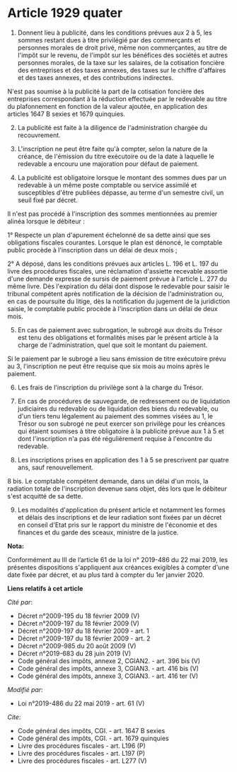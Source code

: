 # Article 1929 quater

1. Donnent lieu à publicité, dans les conditions prévues aux 2 à 5, les sommes restant dues à titre privilégié par des
commerçants et personnes morales de droit privé, même non commerçantes, au titre de l'impôt sur le revenu, de l'impôt sur les
bénéfices des sociétés et autres personnes morales, de la taxe sur les salaires, de la cotisation foncière des entreprises et
des taxes annexes, des taxes sur le chiffre d'affaires et des taxes annexes, et des contributions indirectes. 

N'est pas soumise à la publicité la part de la cotisation foncière des entreprises correspondant à la réduction effectuée par
le redevable au titre du plafonnement en fonction de la valeur ajoutée, en application des articles 1647 B sexies et 1679
quinquies. 

2. La publicité est faite à la diligence de l'administration chargée du recouvrement. 

3. L'inscription ne peut être faite qu'à compter, selon la nature de la créance, de l'émission du titre exécutoire ou de la
date à laquelle le redevable a encouru une majoration pour défaut de paiement. 

4. La publicité est obligatoire lorsque le montant des sommes dues par un redevable à un même poste comptable ou service
assimilé et susceptibles d'être publiées dépasse, au terme d'un semestre civil, un seuil fixé par décret. 

Il n'est pas procédé à l'inscription des sommes mentionnées au premier alinéa lorsque le débiteur : 

1° Respecte un plan d'apurement échelonné de sa dette ainsi que ses obligations fiscales courantes. Lorsque le plan est
dénoncé, le comptable public procède à l'inscription dans un délai de deux mois ; 

2° A déposé, dans les conditions prévues aux articles L. 196 et L. 197 du livre des procédures fiscales, une réclamation
d'assiette recevable assortie d'une demande expresse de sursis de paiement prévue à l'article L. 277 du même livre. Dès
l'expiration du délai dont dispose le redevable pour saisir le tribunal compétent après notification de la décision de
l'administration ou, en cas de poursuite du litige, dès la notification du jugement de la juridiction saisie, le comptable
public procède à l'inscription dans un délai de deux mois. 

5. En cas de paiement avec subrogation, le subrogé aux droits du Trésor est tenu des obligations et formalités mises par le
présent article à la charge de l'administration, quel que soit le montant du paiement. 

Si le paiement par le subrogé a lieu sans émission de titre exécutoire prévu au 3, l'inscription ne peut être requise que six
mois au moins après le paiement. 

6. Les frais de l'inscription du privilège sont à la charge du Trésor. 

7. En cas de procédures de sauvegarde, de redressement ou de liquidation judiciaires du redevable ou de liquidation des biens
du redevable, ou d'un tiers tenu légalement au paiement des sommes visées au 1, le Trésor ou son subrogé ne peut exercer son
privilège pour les créances qui étaient soumises à titre obligatoire à la publicité prévue aux 1 à 5 et dont l'inscription
n'a pas été régulièrement requise à l'encontre du redevable. 

8. Les inscriptions prises en application des 1 à 5 se prescrivent par quatre ans, sauf renouvellement. 

8 bis. Le comptable compétent demande, dans un délai d'un mois, la radiation totale de l'inscription devenue sans objet, dès
lors que le débiteur s'est acquitté de sa dette. 

9. Les modalités d'application du présent article et notamment les formes et délais des inscriptions et de leur radiation
sont fixées par un décret en conseil d'Etat pris sur le rapport du ministre de l'économie et des finances et du garde des
sceaux, ministre de la justice.

**Nota:**

Conformément au III de l’article 61 de la loi n° 2019-486 du 22 mai 2019, les présentes dispositions s'appliquent aux
créances exigibles à compter d'une date fixée par décret, et au plus tard à compter du 1er janvier 2020.

**Liens relatifs à cet article**

_Cité par_:

  - Décret n°2009-195 du 18 février 2009 (V)
  - Décret n°2009-197 du 18 février 2009 (V)
  - Décret n°2009-197 du 18 février 2009 - art. 1
  - Décret n°2009-197 du 18 février 2009 - art. 2
  - Décret n°2009-985 du 20 août 2009 (V)
  - Décret n°2019-683 du 28 juin 2019 (V)
  - Code général des impôts, annexe 2, CGIAN2. - art. 396 bis (V)
  - Code général des impôts, annexe 3, CGIAN3. - art. 416 bis (V)
  - Code général des impôts, annexe 3, CGIAN3. - art. 416 ter (V)

_Modifié par_:

  - Loi n°2019-486 du 22 mai 2019 - art. 61 (V)

_Cite_:

  - Code général des impôts, CGI. - art. 1647 B sexies
  - Code général des impôts, CGI. - art. 1679 quinquies
  - Livre des procédures fiscales - art. L196 (P)
  - Livre des procédures fiscales - art. L197 (P)
  - Livre des procédures fiscales - art. L277 (V)
